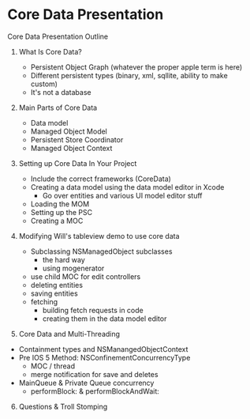 # Core Data Presentation

Core Data Presentation Outline

1. What Is Core Data?
   - Persistent Object Graph (whatever the proper apple term is here)
   - Different persistent types (binary, xml, sqllite, ability to make custom)
   - It's not a database
   
2. Main Parts of Core Data
   - Data model
   - Managed Object Model
   - Persistent Store Coordinator
   - Managed Object Context
   
3. Setting up Core Data In Your Project
   - Include the correct frameworks (CoreData)
   - Creating a data model using the data model editor in Xcode
	 - Go over entities and various UI model editor stuff
   - Loading the MOM
   - Setting up the PSC
   - Creating a MOC

4. Modifying Will's tableview demo to use core data
   - Subclassing NSManagedObject subclasses
	 - the hard way
	 - using mogenerator 
   - use child MOC for edit controllers
   - deleting entities
   - saving entities   
   - fetching
	 - building fetch requests in code
	 - creating them in the data model editor
	 
5. Core Data and Multi-Threading
  - Containment types and NSManangedObjectContext
  - Pre IOS 5 Method:  NSConfinementConcurrencyType
	- MOC / thread
	- merge notification for save and deletes
  - MainQueue & Private Queue concurrency
	- performBlock: & performBlockAndWait:
	
6. Questions & Troll Stomping
 

	
